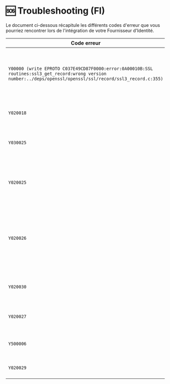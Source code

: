 # 🆘 Troubleshooting (FI)
Le document ci-dessous récapitule les différents codes d'erreur que vous pourriez rencontrer lors de l'intégration de votre Fournisseur d'Identité.

Code erreur | Marche à suivre
-- | --
`Y00000 (write EPROTO C037E49CD87F0000:error:0A00010B:SSL routines:ssl3_get_record:wrong version number:../deps/openssl/openssl/ssl/record/ssl3_record.c:355)` | demandez à Agent Connect d'ouvrir le flux entre le Fournisseur d'Identité et Agent Connect. Si le blocage a lieu de votre côté, demandez à l'équipe support l'adresse IP du serveur Agent Connect, et demandez à votre DSI de l'autoriser
`Y020018` | le FI indique un niveau de sécurité différent de `eidas1`. Il vous faut renvoyer `eidas1` dans votre champ `acr`
`Y030025` | l'access_token a une durée de vie de 60 secondes, cette erreur peut survenir si vous testez le parcours manuellement au lieu de le faire via un script
`Y020025` | vous avez vraisemblablement été redirigé vers la redirect_uri du FS avec dans les query params : "error_description=Invalid+scopes". Si c'est le cas, configurez les scopes géré par votre FI comme précisé [ici](./configuration.md).
`Y020026` | l'appel au /token échoue. Il est possible que le FI renvoie un objet non signé ou un JWT signé avec un algorithme différent de celui configuré dans ProConnect. Il est aussi possible que l'authentification de notre serveur auprès du FI ait échoué (mauvais credentials, mauvaise client authentication method,...)
`Y020030` | le FI indique une valeur du niveau de sécurité dans le champ `acr` qui n'est pas valide. Il vous faut renvoyer `eidas1` dans votre champ `acr`
`Y020027` | à l'appel au /user-info, le FI renvoie un objet non signé ou un JWT signé avec un algorithme différent de celui configuré dans ProConnect.
`Y500006` | à l'appel au /user-info, le FI renvoie un objet dont l'un ou plusieurs des champs ne matche pas avec ce qui est attendu
`Y020029` | à l'appel au /user-info, le FI ne renvoie pas le claim `sub` contenant l'identifiant unique de l'utilisateur
